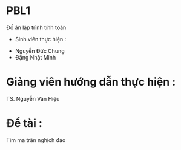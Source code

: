 # PBL1
Đồ án lập trình tính toán
- Sinh viên thực hiện :
 + Nguyễn Đức Chung
 + Đặng Nhật Minh
# Giảng viên hướng dẫn thực hiện :
  TS. Nguyễn Văn Hiệu
# Đề tài :
  Tìm ma trận nghịch đảo
 
